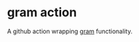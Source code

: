 # gram action
A github action wrapping [gram](https://github.com/wayofthepie/gram-cli) functionality.
